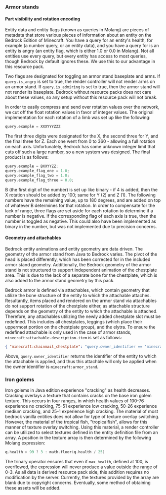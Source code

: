 ### Armor stands

#### Part visibility and rotation encoding

Entity data and entity flags (known as queries in Molang) are pieces of metadata that store various pieces of information about an entity on the Bedrock Edition of Minecraft. You have a query for an entity's health, for example (a number query, or an entity data), and you have a query for is an entity is angry (an entity flag, which is either 1.0 or 0.0 in Molang). Not all entities use every query, but every entity has access to most queries, though Bedrock by default ignores these. We use this to our advantage in this resource pack.

Two flags are designated for toggling an armor stand baseplate and arms. If `query.is_angry` is set to true, the render controller will not render arms on an armor stand. If `query.is_admiring` is set to true, then the armor stand will not render its baseplate. Bedrock without resource packs does not care about these values, so any setup without this resource pack will not break.

In order to easily compress and send over rotation values over the network, we cut off the float rotation values in favor of integer values. The original implementation for each rotation of a limb was set up like the following:

```c
query.example = XXXYYYZZZ
```

The first three digits were designated for the X, the second three for Y, and the final three for Z. Each one went from 0 to 360 - allowing a full rotation on each axis. Unfortunately, Bedrock has some unknown integer limit that cuts off such a large number, so a new system was designed. The final product is as follows:

```c
query.example = BXXYYZZ;
query.example_flag_one = 1.0;
query.example_flag_two = 1.0;
query.example_flag_three = 0.0;
```

B (the first digit of the number) is set up like binary - if 4 is added, then the X rotation should be added by 100; same for Y (2) and Z (1). The following numbers have the remaining value, up to 180 degrees, and are added on top of whatever B determines for that rotation. In order to compensate for the lack of range, three flags are set aside for each rotation to determine if a number is negative. If the corresponding flag of each axis is true, then the number is toggled as negative. This could also have been implemented as binary in the number, but was not implemented due to precision concerns.

#### Geometry and attachables

Bedrock entity animations and entity geometry are data driven. The geometry of the armor stand from Java to Bedrock varies. The pivot of the head is placed differently, which has been corrected for in the included armor stand geometry. Additionally, the Bedrock geometry of the armor stand is not structured to support independent animation of the chestplate area. This is due to the lack of a separate bone for the chestplate, which is also added to the armor stand geometry by this pack.

Bedrock armor is defined via attachables, which contain geometry that utilize the bone structure of the entity to which the attachable attaches. Resultantly, items placed and rendered on the armor stand via attachables do not support rotation of the chestplate either, as attachable structure depends on the geometry of the entity to which the attachable is attached. Therefore, any attachables utilizing the newly added chestplate slot must be redefined. This includes all chestplates, leggings (which place their uppermost portion on the chestplate group), and the elytra. To ensure the redefined attachable is only used in the case of armor stands, `minecraft:attachable.description.item` is set as follows:

```json
{ "minecraft:chainmail_chestplate": "query.owner_identifier == 'minecraft:armor_stand'" }
```

Above, `query.owner_identifier` returns the identifier of the entity to which the attachable is applied, and thus this attachble will only be applied when the owner identifier is `minecraft:armor_stand`.

### Iron golems

Iron golems in Java edition experience "cracking" as health decreases. Cracking overlays a texture that contains cracks on the base iron golem texture.  This occurs in four ranges, in which health values of 100-76 experience no cracking, 75-51 experience low cracking, 50-26 experience medium cracking, and 25-1 experience high cracking. The material of most bedrock vanilla entities does not allow for type of texture overlay switching. However, the material of the tropical fish, "tropicalfish", allows for this manner of texture overlay switching. Using this material, a render controller can be utilized to select textures defined in the entity definition file from an array. A position in the texture array is then determined by the following Molang expression:

```c
q.health > 99 ? 3 : math.floor(q.health / 25)
```

The trinary operator ensures that even if `max_health`, defined at 100, is overflowed, the expression will never produce a value outside the range of 0-3. As all data is derived resource pack side, this addition requires no modification by the server. Currently, the textures provided by the array are blank due to copyright concerns. Eventually, some method of obtaining these assets will be added.
